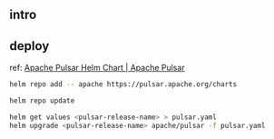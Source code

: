
[streamnative-site]: https://streamnative.io

[repo]: https://github.com/apache/pulsar.git
[site]: https://pulsar.apache.org

[streamnative-client-rs-repo]: https://github.com/streamnative/pulsar-rs.git
[streamnative-client-spark-repo]: https://github.com/streamnative/pulsar-spark.git

## intro

## deploy

[docs-helm-2.10]: https://pulsar.apache.org/docs/2.10.x/helm-overview
[docs-kube-2.10]: https://pulsar.apache.org/docs/2.10.x/deploy-kubernetes
[docs-helm-next]: https://pulsar.apache.org/docs/next/helm-overview
[docs-kube-next]: https://pulsar.apache.org/docs/next/deploy-kubernetes
[docs-dcos-next]: https://pulsar.apache.org/docs/next/deploy-dcos

ref: [Apache Pulsar Helm Chart | Apache Pulsar][docs-helm-2.10]

~~~ sh
helm repo add -- apache https://pulsar.apache.org/charts
~~~

~~~ sh
helm repo update

helm get values <pulsar-release-name> > pulsar.yaml
helm upgrade <pulsar-release-name> apache/pulsar -f pulsar.yaml
~~~
